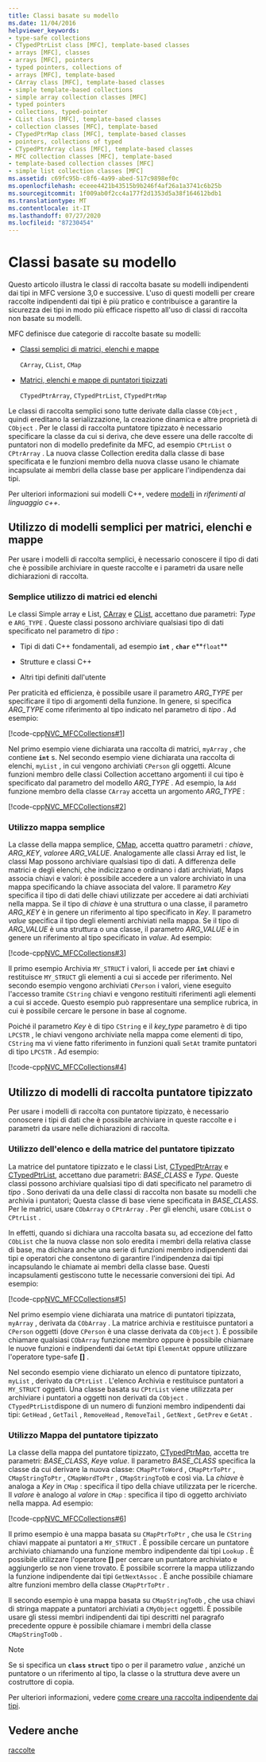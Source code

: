 ```yaml
---
title: Classi basate su modello
ms.date: 11/04/2016
helpviewer_keywords:
- type-safe collections
- CTypedPtrList class [MFC], template-based classes
- arrays [MFC], classes
- arrays [MFC], pointers
- typed pointers, collections of
- arrays [MFC], template-based
- CArray class [MFC], template-based classes
- simple template-based collections
- simple array collection classes [MFC]
- typed pointers
- collections, typed-pointer
- CList class [MFC], template-based classes
- collection classes [MFC], template-based
- CTypedPtrMap class [MFC], template-based classes
- pointers, collections of typed
- CTypedPtrArray class [MFC], template-based classes
- MFC collection classes [MFC], template-based
- template-based collection classes [MFC]
- simple list collection classes [MFC]
ms.assetid: c69fc95b-c8f6-4a99-abed-517c9898ef0c
ms.openlocfilehash: eceee4421b43515b9b246f4af26a1a3741c6b25b
ms.sourcegitcommit: 1f009ab0f2cc4a177f2d1353d5a38f164612bdb1
ms.translationtype: MT
ms.contentlocale: it-IT
ms.lasthandoff: 07/27/2020
ms.locfileid: "87230454"
---
```

# <a name="template-based-classes"></a>Classi basate su modello

Questo articolo illustra le classi di raccolta basate su modelli indipendenti dai tipi in MFC versione 3,0 e successive. L'uso di questi modelli per creare raccolte indipendenti dai tipi è più pratico e contribuisce a garantire la sicurezza dei tipi in modo più efficace rispetto all'uso di classi di raccolta non basate su modelli.

MFC definisce due categorie di raccolte basate su modelli:

- [Classi semplici di matrici, elenchi e mappe](#_core_using_simple_array.2c_.list.2c_.and_map_templates)

   `CArray`, `CList`, `CMap`

- [Matrici, elenchi e mappe di puntatori tipizzati](#_core_using_typed.2d.pointer_collection_templates)

   `CTypedPtrArray`, `CTypedPtrList`, `CTypedPtrMap`

Le classi di raccolta semplici sono tutte derivate dalla classe `CObject` , quindi ereditano la serializzazione, la creazione dinamica e altre proprietà di `CObject` . Per le classi di raccolta puntatore tipizzato è necessario specificare la classe da cui si deriva, che deve essere una delle raccolte di puntatori non di modello predefinite da MFC, ad esempio `CPtrList` o `CPtrArray` . La nuova classe Collection eredita dalla classe di base specificata e le funzioni membro della nuova classe usano le chiamate incapsulate ai membri della classe base per applicare l'indipendenza dai tipi.

Per ulteriori informazioni sui modelli C++, vedere [modelli](../cpp/templates-cpp.md) in *riferimenti al linguaggio c++*.

## <a name="using-simple-array-list-and-map-templates"></a><a name="_core_using_simple_array.2c_.list.2c_.and_map_templates"></a>Utilizzo di modelli semplici per matrici, elenchi e mappe

Per usare i modelli di raccolta semplici, è necessario conoscere il tipo di dati che è possibile archiviare in queste raccolte e i parametri da usare nelle dichiarazioni di raccolta.

### <a name="simple-array-and-list-usage"></a><a name="_core_simple_array_and_list_usage"></a>Semplice utilizzo di matrici ed elenchi

Le classi Simple array e List, [CArray](../mfc/reference/carray-class.md) e [CList](../mfc/reference/clist-class.md), accettano due parametri: *Type* e `ARG_TYPE` . Queste classi possono archiviare qualsiasi tipo di dati specificato nel parametro di *tipo* :

- Tipi di dati C++ fondamentali, ad esempio **`int`** , **`char`** e**`float`**

- Strutture e classi C++

- Altri tipi definiti dall'utente

Per praticità ed efficienza, è possibile usare il parametro *ARG_TYPE* per specificare il tipo di argomenti della funzione. In genere, si specifica *ARG_TYPE* come riferimento al tipo indicato nel parametro di *tipo* . Ad esempio:

[!code-cpp[NVC_MFCCollections#1](../mfc/codesnippet/cpp/template-based-classes_1.cpp)]

Nel primo esempio viene dichiarata una raccolta di matrici, `myArray` , che contiene **`int`** s. Nel secondo esempio viene dichiarata una raccolta di elenchi, `myList` , in cui vengono archiviati `CPerson` gli oggetti. Alcune funzioni membro delle classi Collection accettano argomenti il cui tipo è specificato dal parametro del modello *ARG_TYPE* . Ad esempio, la `Add` funzione membro della classe `CArray` accetta un argomento *ARG_TYPE* :

[!code-cpp[NVC_MFCCollections#2](../mfc/codesnippet/cpp/template-based-classes_2.cpp)]

### <a name="simple-map-usage"></a><a name="_core_simple_map_usage"></a>Utilizzo mappa semplice

La classe della mappa semplice, [CMap](../mfc/reference/cmap-class.md), accetta quattro parametri *: chiave*, *ARG_KEY*, *valore*e *ARG_VALUE*. Analogamente alle classi Array ed list, le classi Map possono archiviare qualsiasi tipo di dati. A differenza delle matrici e degli elenchi, che indicizzano e ordinano i dati archiviati, Maps associa chiavi e valori: è possibile accedere a un valore archiviato in una mappa specificando la chiave associata del valore. Il parametro *Key* specifica il tipo di dati delle chiavi utilizzate per accedere ai dati archiviati nella mappa. Se il tipo di *chiave* è una struttura o una classe, il parametro *ARG_KEY* è in genere un riferimento al tipo specificato in *Key*. Il parametro *value* specifica il tipo degli elementi archiviati nella mappa. Se il tipo di *ARG_VALUE* è una struttura o una classe, il parametro *ARG_VALUE* è in genere un riferimento al tipo specificato in *value*. Ad esempio:

[!code-cpp[NVC_MFCCollections#3](../mfc/codesnippet/cpp/template-based-classes_3.cpp)]

Il primo esempio Archivia `MY_STRUCT` i valori, li accede per **`int`** chiavi e restituisce `MY_STRUCT` gli elementi a cui si accede per riferimento. Nel secondo esempio vengono archiviati `CPerson` i valori, viene eseguito l'accesso tramite `CString` chiavi e vengono restituiti riferimenti agli elementi a cui si accede. Questo esempio può rappresentare una semplice rubrica, in cui è possibile cercare le persone in base al cognome.

Poiché il parametro *Key* è di tipo `CString` e il *key_type* parametro è di tipo `LPCSTR` , le chiavi vengono archiviate nella mappa come elementi di tipo, `CString` ma vi viene fatto riferimento in funzioni quali `SetAt` tramite puntatori di tipo `LPCSTR` . Ad esempio:

[!code-cpp[NVC_MFCCollections#4](../mfc/codesnippet/cpp/template-based-classes_4.cpp)]

## <a name="using-typed-pointer-collection-templates"></a><a name="_core_using_typed.2d.pointer_collection_templates"></a>Utilizzo di modelli di raccolta puntatore tipizzato

Per usare i modelli di raccolta con puntatore tipizzato, è necessario conoscere i tipi di dati che è possibile archiviare in queste raccolte e i parametri da usare nelle dichiarazioni di raccolta.

### <a name="typed-pointer-array-and-list-usage"></a><a name="_core_typed.2d.pointer_array_and_list_usage"></a>Utilizzo dell'elenco e della matrice del puntatore tipizzato

La matrice del puntatore tipizzato e le classi List, [CTypedPtrArray](../mfc/reference/ctypedptrarray-class.md) e [CTypedPtrList](../mfc/reference/ctypedptrlist-class.md), accettano due parametri: *BASE_CLASS* e *Type*. Queste classi possono archiviare qualsiasi tipo di dati specificato nel parametro di *tipo* . Sono derivati da una delle classi di raccolta non basate su modelli che archivia i puntatori; Questa classe di base viene specificata in *BASE_CLASS*. Per le matrici, usare `CObArray` o `CPtrArray` . Per gli elenchi, usare `CObList` o `CPtrList` .

In effetti, quando si dichiara una raccolta basata su, ad eccezione del fatto `CObList` che la nuova classe non solo eredita i membri della relativa classe di base, ma dichiara anche una serie di funzioni membro indipendenti dai tipi e operatori che consentono di garantire l'indipendenza dai tipi incapsulando le chiamate ai membri della classe base. Questi incapsulamenti gestiscono tutte le necessarie conversioni dei tipi. Ad esempio:

[!code-cpp[NVC_MFCCollections#5](../mfc/codesnippet/cpp/template-based-classes_5.cpp)]

Nel primo esempio viene dichiarata una matrice di puntatori tipizzata, `myArray` , derivata da `CObArray` . La matrice archivia e restituisce puntatori a `CPerson` oggetti (dove `CPerson` è una classe derivata da `CObject` ). È possibile chiamare qualsiasi `CObArray` funzione membro oppure è possibile chiamare le nuove funzioni e indipendenti dai `GetAt` tipi `ElementAt` oppure utilizzare l'operatore type-safe **[]** .

Nel secondo esempio viene dichiarato un elenco di puntatore tipizzato, `myList` , derivato da `CPtrList` . L'elenco Archivia e restituisce puntatori a `MY_STRUCT` oggetti. Una classe basata su `CPtrList` viene utilizzata per archiviare i puntatori a oggetti non derivati da `CObject` . `CTypedPtrList`dispone di un numero di funzioni membro indipendenti dai tipi: `GetHead` , `GetTail` , `RemoveHead` , `RemoveTail` , `GetNext` , `GetPrev` e `GetAt` .

### <a name="typed-pointer-map-usage"></a><a name="_core_typed.2d.pointer_map_usage"></a>Utilizzo Mappa del puntatore tipizzato

La classe della mappa del puntatore tipizzato, [CTypedPtrMap](../mfc/reference/ctypedptrmap-class.md), accetta tre parametri: *BASE_CLASS*, *Key*e *value*. Il parametro *BASE_CLASS* specifica la classe da cui derivare la nuova classe: `CMapPtrToWord` , `CMapPtrToPtr` , `CMapStringToPtr` , `CMapWordToPtr` , `CMapStringToOb` e così via. La *chiave* è analoga a *Key* in `CMap` : specifica il tipo della chiave utilizzata per le ricerche. Il *valore* è analogo al *valore* in `CMap` : specifica il tipo di oggetto archiviato nella mappa. Ad esempio:

[!code-cpp[NVC_MFCCollections#6](../mfc/codesnippet/cpp/template-based-classes_6.cpp)]

Il primo esempio è una mappa basata su `CMapPtrToPtr` , che usa le `CString` chiavi mappate ai puntatori a `MY_STRUCT` . È possibile cercare un puntatore archiviato chiamando una funzione membro indipendente dai tipi `Lookup` . È possibile utilizzare l'operatore **[]** per cercare un puntatore archiviato e aggiungerlo se non viene trovato. È possibile scorrere la mappa utilizzando la funzione indipendente dai tipi `GetNextAssoc` . È anche possibile chiamare altre funzioni membro della classe `CMapPtrToPtr` .

Il secondo esempio è una mappa basata su `CMapStringToOb` , che usa chiavi di stringa mappate a puntatori archiviati a `CMyObject` oggetti. È possibile usare gli stessi membri indipendenti dai tipi descritti nel paragrafo precedente oppure è possibile chiamare i membri della classe `CMapStringToOb` .

> [!NOTE]
> Se si specifica un **`class`** **`struct`** tipo o per il parametro *value* , anziché un puntatore o un riferimento al tipo, la classe o la struttura deve avere un costruttore di copia.

Per ulteriori informazioni, vedere [come creare una raccolta indipendente dai tipi](../mfc/how-to-make-a-type-safe-collection.md).

## <a name="see-also"></a>Vedere anche

[raccolte](../mfc/collections.md)
